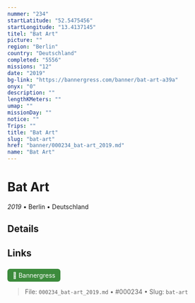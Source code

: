 ```yaml
---
nummer: "234"
startLatitude: "52.5475456"
startLongitude: "13.4137145"
titel: "Bat Art"
picture: ""
region: "Berlin"
country: "Deutschland"
completed: "5556"
missions: "12"
date: "2019"
bg-link: "https://bannergress.com/banner/bat-art-a39a"
onyx: "0"
description: ""
lengthKMeters: ""
umap: ""
missionDay: ""
notice: ""
Trips: ""
title: "Bat Art"
slug: "bat-art"
href: "banner/000234_bat-art_2019.md"
name: "Bat Art"
---
```

# Bat Art

*2019* • Berlin • Deutschland





## Details









## Links
<a href="https://bannergress.com/banner/bat-art-a39a" style="display:inline-block;margin:6px 8px 0 0;padding:6px 12px;background:#3c8b3c;color:#fff;text-decoration:none;border-radius:6px;">🔗 Bannergress</a>




> File: `000234_bat-art_2019.md` • #000234 • Slug: `bat-art`
